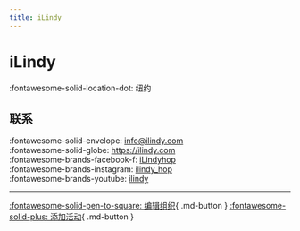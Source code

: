 ```yaml
---
title: iLindy
---
```


# iLindy

:fontawesome-solid-location-dot: 纽约  


## 联系

:fontawesome-solid-envelope: <info@ilindy.com>  
:fontawesome-solid-globe: <https://ilindy.com>  
:fontawesome-brands-facebook-f: [iLindyhop](https://www.facebook.com/iLindyhop)  
:fontawesome-brands-instagram: [ilindy_hop](http://instagram.com/ilindy_hop)  
:fontawesome-brands-youtube: [ilindy](https://youtube.com/ilindy)  

---

[:fontawesome-solid-pen-to-square: 编辑组织](https://github.com/swingdance/orgs/issues/new?assignees=&labels=update+org&projects=&template=03-update_entity.yml&title=Update%20Org%3A%20en_US%20%E2%80%A2%20iLindy&region=en_US&id=ilindy&name=iLindy){ .md-button } [:fontawesome-solid-plus: 添加活动](https://github.com/swingdance/events/issues/new?assignees=&labels=add+event&projects=&template=02-add_entity.yml&title=Add%20Event%3A%20en_US%20%E2%80%A2%20%3CName%3E&region=en_US&province=New%20York&city=New%20York&org_id=ilindy){ .md-button }
